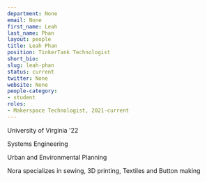 ```yaml
---
department: None
email: None
first_name: Leah
last_name: Phan
layout: people
title: Leah Phan
position: TinkerTank Technologist
short_bio:
slug: leah-phan
status: current
twitter: None
website: None
people-category:
- student
roles:
- Makerspace Technologist, 2021-current
---
```


University of Virginia '22

Systems Engineering

Urban and Environmental Planning

Nora specializes in sewing, 3D printing, Textiles and Button making
